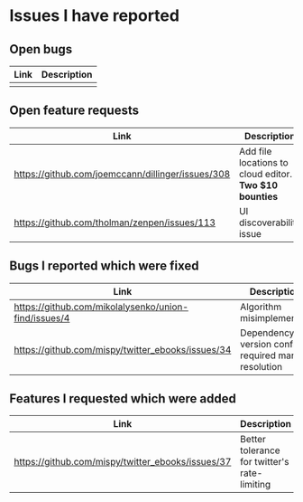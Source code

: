 Issues I have reported
======================

Open bugs
---------

| Link                                                 | Description                                              |
|------------------------------------------------------|----------------------------------------------------------|
|                                                      |                                                          |

Open feature requests
---------------------

| Link                                                 | Description                                              |
|------------------------------------------------------|----------------------------------------------------------|
| https://github.com/joemccann/dillinger/issues/308    | Add file locations to cloud editor. **Two $10 bounties** |
| https://github.com/tholman/zenpen/issues/113         | UI discoverability issue                                 |

Bugs I reported which were fixed
--------------------------------

| Link                                                 | Description                                              |
|------------------------------------------------------|----------------------------------------------------------|
| https://github.com/mikolalysenko/union-find/issues/4 | Algorithm misimplemented                                 |
| https://github.com/mispy/twitter_ebooks/issues/34    | Dependency version conflict required manual resolution   |

Features I requested which were added
-------------------------------------

| Link                                                 | Description                                              |
|------------------------------------------------------|----------------------------------------------------------|
| https://github.com/mispy/twitter_ebooks/issues/37    | Better tolerance for twitter's rate-limiting             |

